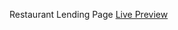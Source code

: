 Restaurant Lending Page
<a href="https://dusanivkovic.github.io/restaurant-landing-page/" target="_blank">Live Preview</a>
